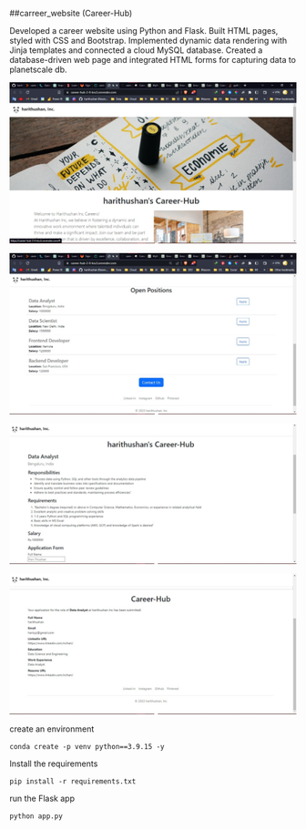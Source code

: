 ##carreer_website (Career-Hub)

Developed a career website using Python and Flask. Built HTML pages, styled with CSS and Bootstrap. Implemented dynamic data rendering
with Jinja templates and connected a cloud MySQL database. Created a  database-driven web page
and integrated HTML forms for capturing data to planetscale db.

![Home Page](https://github.com/harithushan/career_website_v2/blob/main/static/readme_img/home.jpg)



![Job Lists](https://github.com/harithushan/career_website_v2/blob/main/static/readme_img/job_list.jpg)



![Job Description with form](https://github.com/harithushan/career_website_v2/blob/main/static/readme_img/job.jpg)



![Submission](https://github.com/harithushan/career_website_v2/blob/main/static/readme_img/submition.jpg)

create an environment
```
conda create -p venv python==3.9.15 -y
```

Install the requirements
```
pip install -r requirements.txt
```
run the Flask app
```
python app.py
```



